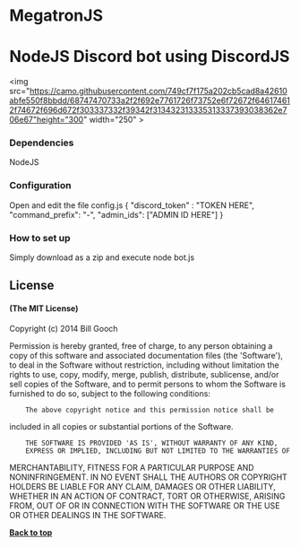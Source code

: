# MegatronJS
# NodeJS Discord bot using DiscordJS

<img src="https://camo.githubusercontent.com/749cf7f175a202cb5cad8a42610abfe550f8bbdd/68747470733a2f2f692e7761726f73752e6f72672f646174612f74672f696d672f303337332f39342f313432313335313337393038362e706e67"height="300" width="250" >

### Dependencies
NodeJS

### Configuration
Open and edit the file config.js
{
    "discord_token" : "TOKEN HERE",
    "command_prefix": "-",
    "admin_ids": ["ADMIN ID HERE"]
}

### How to set up
Simply download as a zip
and execute node bot.js


## License

#### (The MIT License)

Copyright (c) 2014 Bill Gooch

Permission is hereby granted, free of charge, to any person obtaining
a copy of this software and associated documentation files (the
'Software'), to deal in the Software without restriction, including
without limitation the rights to use, copy, modify, merge, publish,
        distribute, sublicense, and/or sell copies of the Software, and to
permit persons to whom the Software is furnished to do so, subject to
the following conditions:

        The above copyright notice and this permission notice shall be
included in all copies or substantial portions of the Software.

        THE SOFTWARE IS PROVIDED 'AS IS', WITHOUT WARRANTY OF ANY KIND,
        EXPRESS OR IMPLIED, INCLUDING BUT NOT LIMITED TO THE WARRANTIES OF
MERCHANTABILITY, FITNESS FOR A PARTICULAR PURPOSE AND NONINFRINGEMENT.
        IN NO EVENT SHALL THE AUTHORS OR COPYRIGHT HOLDERS BE LIABLE FOR ANY
CLAIM, DAMAGES OR OTHER LIABILITY, WHETHER IN AN ACTION OF CONTRACT,
        TORT OR OTHERWISE, ARISING FROM, OUT OF OR IN CONNECTION WITH THE
SOFTWARE OR THE USE OR OTHER DEALINGS IN THE SOFTWARE.

**[Back to top](#table-of-contents)**
